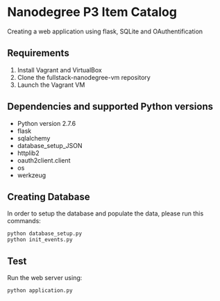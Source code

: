 Nanodegree P3 Item Catalog
================================

Creating a web application using flask, SQLite and OAuthentification

Requirements
------------
1. Install Vagrant and VirtualBox
2. Clone the fullstack-nanodegree-vm repository
3. Launch the Vagrant VM

Dependencies and supported Python versions
------------------------------------------
- Python version 2.7.6
- flask
- sqlalchemy
- database_setup_JSON
- httplib2
- oauth2client.client
- os
- werkzeug

Creating Database
----------------- 
In order to setup the database and populate the data, please run this commands:

    python database_setup.py
    python init_events.py

Test
------
Run the web server using:
```python
python application.py
```